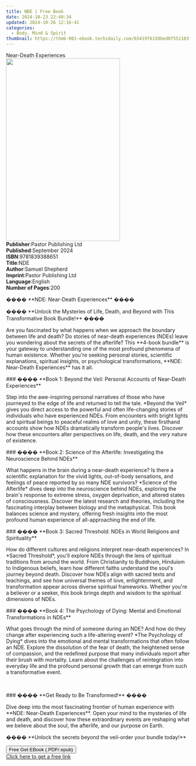 ```yaml
---
title: NDE | Free Book
date: 2024-10-23 22:49:34
updated: 2024-10-26 12:16:41
categories:
  - Body, Mind & Spirit
thumbnail: https://thmb-001-ebook.techidaily.com/6541976158bed0f551183f231603eb2086d92927bb3406f903c4288d4c6202a8.jpg
---
```

<main id="book-container">
  <div class="flex flex-col">
    <div class="book-brief flex-1 py-6 px-4 sm:p-6 md:py-10 md:px-8">
      <!-- brief-->
      <div class="book-brief-main">Near-Death Experiences</div>
    </div>
    <div
      class="book-meta-info flex-1 grid gap-4 col-start-1 col-end-3 row-start-1 sm:mb-6 sm:grid-cols-4 lg:gap-6 lg:col-start-2 lg:row-end-6 lg:row-span-6 lg:mb-0"
    >
      <div
        class="book-meta-info-left place-content-center mt-4 p-4 text-sm leading-6 col-start-2 col-span-2 dark:text-slate-400"
      >
        <img
          class="w-full h-500 object-cover rounded-lg sm:h-255 sm:col-span-2 lg:col-span-full"
          src="https://img-001-ebook.techidaily.com/b292f98abffecc5cb5bb704534ed6cd11ec867e4d72715442ead3de90bfb790b.jpg"
          alt=""
          width="312"
          height="500"
        />
      </div>
      <div
        class="book-meta-info-right mt-2 col-start-1 row-start-2 col-span-3 self-center"
      >
        <!-- meta data  -->
        <div class="flex flex-col px-4 md:px-8">
          <div class="flex-1">
            <strong>Publisher</strong>:<span class="px-2"
              >Pastor Publishing Ltd</span
            >
          </div>
          <div class="flex-1">
            <strong>Published</strong>:<span class="px-2">September 2024</span>
          </div>
          <div class="flex-1">
            <strong>ISBN</strong>:<span class="px-2">9781839388651</span>
          </div>
          <div class="flex-1">
            <strong>Title</strong>:<span class="px-2">NDE</span>
          </div>
          <div class="flex-1">
            <strong>Author</strong>:<span class="px-2">Samuel Shepherd</span>
          </div>
          <div class="flex-1">
            <strong>Imprint</strong>:<span class="px-2"
              >Pastor Publishing Ltd</span
            >
          </div>
          <div class="flex-1">
            <strong>Language</strong>:<span class="px-2">English</span>
          </div>
          <div class="flex-1">
            <strong>Number of Pages</strong>:<span class="px-2">200</span>
          </div>
        </div>
      </div>
    </div>
    <div class="book-description flex-1 py-6 px-4 sm:p-6 md:py-10 md:px-8">
      <div class="book-description-main">
        <div accordion-content="" id="description">
          <p>���� **NDE: Near-Death Experiences** ����</p>
          <p>
            ���� **Unlock the Mysteries of Life, Death, and Beyond with This
            Transformative Book Bundle!** ����
          </p>
          <p>
            Are you fascinated by what happens when we approach the boundary
            between life and death? Do stories of near-death experiences (NDEs)
            leave you wondering about the secrets of the afterlife? This
            **4-book bundle** is your gateway to understanding one of the most
            profound phenomena of human existence. Whether you're seeking
            personal stories, scientific explanations, spiritual insights, or
            psychological transformations, **NDE: Near-Death Experiences** has
            it all.
          </p>
          <p>
            ### ���� **Book 1: Beyond the Veil: Personal Accounts of Near-Death
            Experiences**
          </p>
          <p>
            Step into the awe-inspiring personal narratives of those who have
            journeyed to the edge of life and returned to tell the tale. *Beyond
            the Veil* gives you direct access to the powerful and often
            life-changing stories of individuals who have experienced NDEs. From
            encounters with bright lights and spiritual beings to peaceful
            realms of love and unity, these firsthand accounts show how NDEs
            dramatically transform people's lives. Discover how these encounters
            alter perspectives on life, death, and the very nature of existence.
          </p>
          <p>
            ### ���� **Book 2: Science of the Afterlife: Investigating the
            Neuroscience Behind NDEs**
          </p>
          <p>
            What happens in the brain during a near-death experience? Is there a
            scientific explanation for the vivid lights, out-of-body sensations,
            and feelings of peace reported by so many NDE survivors? *Science of
            the Afterlife* dives deep into the neuroscience behind NDEs,
            exploring the brain's response to extreme stress, oxygen
            deprivation, and altered states of consciousness. Discover the
            latest research and theories, including the fascinating interplay
            between biology and the metaphysical. This book balances science and
            mystery, offering fresh insights into the most profound human
            experience of all-approaching the end of life.
          </p>
          <p>
            ### ���� **Book 3: Sacred Threshold: NDEs in World Religions and
            Spirituality**
          </p>
          <p>
            How do different cultures and religions interpret near-death
            experiences? In *Sacred Threshold*, you'll explore NDEs through the
            lens of spiritual traditions from around the world. From
            Christianity to Buddhism, Hinduism to Indigenous beliefs, learn how
            different faiths understand the soul's journey beyond death.
            Discover how NDEs align with sacred texts and teachings, and see how
            universal themes of love, enlightenment, and transformation appear
            across diverse spiritual frameworks. Whether you're a believer or a
            seeker, this book brings depth and wisdom to the spiritual
            dimensions of NDEs.
          </p>
          <p>
            ### ���� **Book 4: The Psychology of Dying: Mental and Emotional
            Transformations in NDEs**
          </p>
          <p>
            What goes through the mind of someone during an NDE? And how do they
            change after experiencing such a life-altering event? *The
            Psychology of Dying* dives into the emotional and mental
            transformations that often follow an NDE. Explore the dissolution of
            the fear of death, the heightened sense of compassion, and the
            redefined purpose that many individuals report after their brush
            with mortality. Learn about the challenges of reintegration into
            everyday life and the profound personal growth that can emerge from
            such a transformative event.
          </p>
          <p><br /></p>
          <p>### ���� **Get Ready to Be Transformed!** ����</p>
          <p>
            Dive deep into the most fascinating frontier of human experience
            with **NDE: Near-Death Experiences**. Open your mind to the
            mysteries of life and death, and discover how these extraordinary
            events are reshaping what we believe about the soul, the afterlife,
            and our purpose on Earth.
          </p>
          <p>
            ���� **Unlock the secrets beyond the veil-order your bundle today!**
          </p>
        </div>
        <div class="accordion-fader"></div>
      </div>
    </div>
    <div class="book-excerpts flex-1 py-6 px-4 sm:p-6 md:py-10 md:px-8"></div>
    <div
      class="book-about-author flex-1 py-6 px-4 sm:p-6 md:py-10 md:px-8"
    ></div>
    <div class="book-free-get flex-1 py-6 px-4 sm:p-6 md:py-10 md:px-8">
      <button
        id="btn-free-get"
        class="bg-blue-500 hover:bg-blue-700 text-white font-bold py-2 px-4 rounded"
      >
        Free Get EBook (.PDF/.epub)
      </button>
      <div id="countdown-display" class="px-2 text-lg mt-2"></div>
      <a
        id="free-link"
        class="hidden bg-blue-500 hover:bg-blue-700 text-white font-bold py-2 px-4 rounded"
        href="https://www.ebooks.com/en-us/book/211471022/nde/samuel-shepherd/"
        target="_blank"
        >Click here to get a free link</a
      >
    </div>
    <script>
      let countdownTime = 0;
      let countdownInterval = null;
      document
        .getElementById('btn-free-get')
        .addEventListener('click', startCountdown);
      function startCountdown() {
        countdownTime = new Date().getTime() + 60000 * 3;
        countdownInterval = setInterval(updateCountdown, 1000);
        document.getElementById('btn-free-get').disabled = true;
        document
          .getElementById('btn-free-get')
          .classList.add('bg-gray-500', 'cursor-not-allowed');
      }
      function updateCountdown() {
        let currentTime = new Date().getTime();
        let timeLeft = countdownTime - currentTime;
        let secondsLeft = Math.floor(timeLeft / 1000);
        document.getElementById('countdown-display').innerHTML =
          `Remaining time: ${secondsLeft} seconds.`;
        if (secondsLeft <= 0) {
          clearInterval(countdownInterval);
          document.getElementById('btn-free-get').classList.add('hidden');
          document.getElementById('free-link').classList.remove('hidden');
          document.getElementById('countdown-display').innerHTML = '';
        }
      }
    </script>
  </div>
</main>
